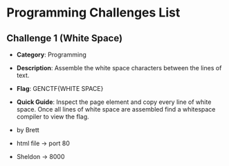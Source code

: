 # Programming Challenges List
## Challenge 1 (White Space)
  - **Category**: Programming
  - **Description**: Assemble the white space characters between the lines of text.
  - **Flag**: GENCTF{WHITE SPACE}
  - **Quick Guide**: Inspect the page element and copy every line of white space. Once all lines of white space are assembled find a whitespace compiler to view the flag.

  - by Brett
  - html file -> port 80

  - Sheldon -> 8000

